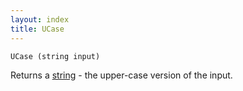 ```yaml
---
layout: index
title: UCase
---
```


    UCase (string input)

Returns a [string](../../types/string.html) - the upper-case version of the input.
